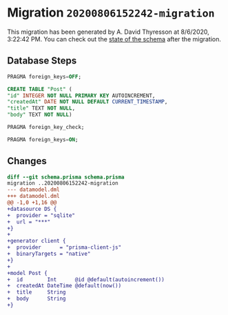# Migration `20200806152242-migration`

This migration has been generated by A. David Thyresson at 8/6/2020, 3:22:42 PM.
You can check out the [state of the schema](./schema.prisma) after the migration.

## Database Steps

```sql
PRAGMA foreign_keys=OFF;

CREATE TABLE "Post" (
"id" INTEGER NOT NULL PRIMARY KEY AUTOINCREMENT,
"createdAt" DATE NOT NULL DEFAULT CURRENT_TIMESTAMP,
"title" TEXT NOT NULL,
"body" TEXT NOT NULL)

PRAGMA foreign_key_check;

PRAGMA foreign_keys=ON;
```

## Changes

```diff
diff --git schema.prisma schema.prisma
migration ..20200806152242-migration
--- datamodel.dml
+++ datamodel.dml
@@ -1,0 +1,16 @@
+datasource DS {
+  provider = "sqlite"
+  url = "***"
+}
+
+generator client {
+  provider      = "prisma-client-js"
+  binaryTargets = "native"
+}
+
+model Post {
+  id        Int      @id @default(autoincrement())
+  createdAt DateTime @default(now())
+  title     String
+  body      String
+}
```


